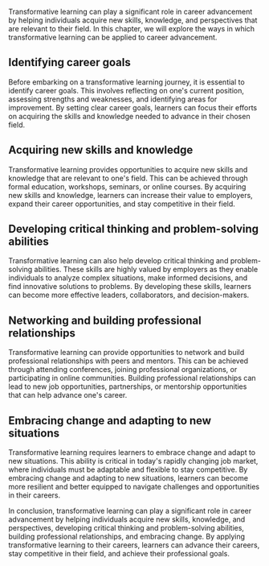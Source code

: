 
Transformative learning can play a significant role in career advancement by helping individuals acquire new skills, knowledge, and perspectives that are relevant to their field. In this chapter, we will explore the ways in which transformative learning can be applied to career advancement.

Identifying career goals
------------------------

Before embarking on a transformative learning journey, it is essential to identify career goals. This involves reflecting on one's current position, assessing strengths and weaknesses, and identifying areas for improvement. By setting clear career goals, learners can focus their efforts on acquiring the skills and knowledge needed to advance in their chosen field.

Acquiring new skills and knowledge
----------------------------------

Transformative learning provides opportunities to acquire new skills and knowledge that are relevant to one's field. This can be achieved through formal education, workshops, seminars, or online courses. By acquiring new skills and knowledge, learners can increase their value to employers, expand their career opportunities, and stay competitive in their field.

Developing critical thinking and problem-solving abilities
----------------------------------------------------------

Transformative learning can also help develop critical thinking and problem-solving abilities. These skills are highly valued by employers as they enable individuals to analyze complex situations, make informed decisions, and find innovative solutions to problems. By developing these skills, learners can become more effective leaders, collaborators, and decision-makers.

Networking and building professional relationships
--------------------------------------------------

Transformative learning can provide opportunities to network and build professional relationships with peers and mentors. This can be achieved through attending conferences, joining professional organizations, or participating in online communities. Building professional relationships can lead to new job opportunities, partnerships, or mentorship opportunities that can help advance one's career.

Embracing change and adapting to new situations
-----------------------------------------------

Transformative learning requires learners to embrace change and adapt to new situations. This ability is critical in today's rapidly changing job market, where individuals must be adaptable and flexible to stay competitive. By embracing change and adapting to new situations, learners can become more resilient and better equipped to navigate challenges and opportunities in their careers.

In conclusion, transformative learning can play a significant role in career advancement by helping individuals acquire new skills, knowledge, and perspectives, developing critical thinking and problem-solving abilities, building professional relationships, and embracing change. By applying transformative learning to their careers, learners can advance their careers, stay competitive in their field, and achieve their professional goals.
